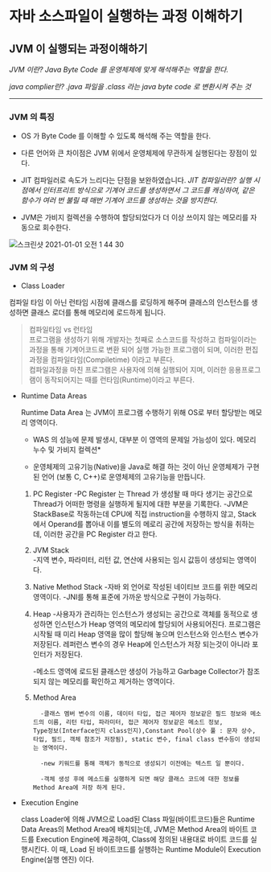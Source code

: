 #  자바 소스파일이 실행하는 과정 이해하기
## JVM 이 실행되는 과정이해하기
*JVM 이란? Java Byte Code 를 운영체제에 맞게 해석해주는 역할을 한다.*

*java complier란? .java 파일을 .class 라는 java byte code 로 변환시켜 주는 것*
- - - -

###  JVM 의 특징 
 * OS 가 Byte Code 를 이해할 수 있도록 해석해 주는 역할을 한다.
 * 다른 언어와 큰 차이점은 JVM 위에서 운영체제에 무관하게 실행된다는 장점이 있다.
 * JIT 컴파일러로 속도가 느리다는 단점을 보완하였습니다.
 *JIT 컴파일러란? 실행 시점에서 인터프리트 방식으로 기계어 코드를 생성하면서 그 코드를 캐싱하여, 같은 함수가 여러 번 불릴 때 매번 기계어 코드를 생성하는 것을 방지한다.*

* JVM은  가비지 컬렉션을 수행하여 할당되었다가 더 이상 쓰이지 않는 메모리를 자동으로 회수한다.

![스크린샷 2021-01-01 오전 1 44 30](https://user-images.githubusercontent.com/11612589/103418953-4bb16900-4bd4-11eb-9199-7f4fd7e330a8.png)


### JVM 의 구성
* Class Loader

 컴파일 타임 이 아닌 런타임 시점에 클래스를 로딩하게 해주며 클래스의 인스턴스를 생성하면 클래스 로더를 통해 메모리에 로드하게 됩니다.

> 컴파일타임 vs 런타임  
> 프로그램을 생성하기 위해 개발자는 첫째로 소스코드를 작성하고 컴파일이라는 과정을  통해 기계어코드로 변환 되어 실행 가능한 프로그램이 되며, 이러한 편집 과정을 컴파일타임(Compiletime) 이라고 부른다.  
> 컴파일과정을 마친 프로그램은 사용자에 의해 실행되어 지며, 이러한 응용프로그램이 동작되어지는 때를 런타임(Runtime)이라고 부른다.  


* Runtime Data Areas


  Runtime Data Area 는 JVM이 프로그램 수행하기 위해 OS로 부터 할당받는 메모리 영역이다. 

    - WAS 의 성능에 문제 발생시, 대부분 이 영역의 문제일 가능성이 있다. 메모리누수 및 가비지 컬렉션*
  
    - 운영체제의 고유기능(Native)을 Java로 해결 하는 것이 아닌 운영체제가 구현된 언어 (보통 C, C++)로 운영체제의 고유기능을 만듭니다.
 
	1. PC Register
           -PC Register 는 Thread 가 생성돨 때 마다 생기는 공간으로 Thread가 어떠한 명령을 실행하게 될지에 대한 부분을 기록한다.
           -JVM은 StackBase로 작동하는데 CPU에 직접 instruction을 수행하지 않고, Stack에서 Operand를 뽑아내 이를 별도의 메로리 공간에 저장하는 방식을 취하는데, 이러한 공간을 PC Register 라고 		한다. 
	2. JVM Stack                                                                                                                   
            -지역 변수, 파라미터, 리턴 값, 연산에 사용되는 임시 값등이 생성되는 영역이다.
  	
	3. Native Method Stack
            -자바 외 언어로 작성된 네이티브 코드를 위한 메모리 영역이다.
            -JNI를 통해 표준에 가까운 방식으로 구현이 가능하다.
             
   	4. Heap
             -사용자가 관리하는 인스턴스가 생성되는 공간으로 객체를 동적으로 생성하면 인스턴스가 Heap 영역의 메모리에 할당되어 사용되어진다. 프로그램은 시작될 때 미리 Heap 영역을 많이 할당해 놓으며 
	     인스턴스와 인스턴스 변수가 저장된다. 레퍼런스 변수의 경우 Heap에 인스턴스가 저장 되는것이 아니라 포인터가 저장된다. 
            
	     -메소드 영역에 로드된 클래스만 생성이 가능하고 Garbage Collector가 참조되지 않는 메모리를 확인하고 제거하는 영역이다.            

	5. Method Area
              
             -클래스 멤버 변수의 이름, 데이터 타입, 접근 제어자 정보같은 필드 정보와 메소드의 이름, 리턴 타입, 파라미터, 접근 제어자 정보같은 메소드 정보, 
	       Type정보(Interface인지 class인지),Constant Pool(상수 풀 : 문자 상수, 타입, 필드, 객체 참조가 저장됨), static 변수, final class 변수등이 생성되는 영역이다. 
          
             -new 키워드를 통해 객체가 동적으로 생성되기 이전에는 텍스트 일 뿐이다.
             
             -객체 생성 후에 메소드를 실행하게 되면 해당 클래스 코드에 대한 정보를 Method Area에 저장 하게 된다.
         

	
	
	

* Execution Engine

   class Loader에 의해 JVM으로 Load된 Class 파일(바이트코드)들은 Runtime Data Areas의 Method Area에 배치되는데, JVM은 Method Area의 바이트 코드를 Execution Engine에 제공하여, 
   Class에 정의된 내용대로 바이트 코드를 실행시킨다. 이 때, Load 된 바이트코드를 실행하는 Runtime Module이 Execution Engine(실행 엔진) 이다.
